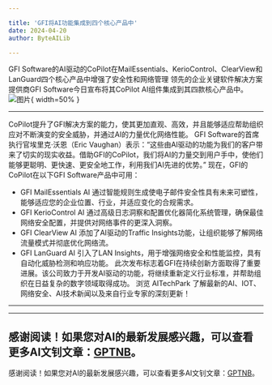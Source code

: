 ```yaml
---

title: 'GFI将AI功能集成到四个核心产品中'
date: 2024-04-20
author: ByteAILib

---
```


GFI Software的AI驱动的CoPilot在MailEssentials、KerioControl、ClearView和LanGuard四个核心产品中增强了安全性和网络管理
领先的企业关键软件解决方案提供商GFI Software今日宣布将其CoPilot AI组件集成到其四款核心产品中。![图片](https://ai-techpark.com/wp-content/uploads/2020/06/Buyer-Guide-500x281-1.jpg){ width=50% }

---
CoPilot提升了GFI解决方案的能力，使其更加直观、高效，并且能够适应帮助组织应对不断演变的安全威胁，并通过AI的力量优化网络性能。
GFI Software的首席执行官埃里克·沃恩（Eric Vaughan）表示：“这些由AI驱动的功能为我们的客户带来了切实的现实收益。借助GFI的CoPilot，我们将AI的力量交到用户手中，使他们能够更聪明、更快速、更安全地工作，利用我们AI先进的优势。”
现在，GFI的CoPilot在以下GFI Software产品中可用：
- GFI MailEssentials AI 通过智能规则生成使电子邮件安全性具有未来可塑性，能够适应您的企业位置、行业，并适应变化的合规需求。
- GFI KerioControl AI 通过高级日志洞察和配置优化器简化系统管理，确保最佳网络安全配置，并提供对网络事件的更深入洞察。
- GFI ClearView AI 添加了AI驱动的Traffic Insights功能，让组织能够了解网络流量模式并彻底优化网络流。
- GFI LanGuard AI 引入了LAN Insights，用于增强网络安全和性能监控，具有自动化威胁检测和响应功能。
此次发布标志着GFI在持续创新方面取得了重要进展。该公司致力于开发AI驱动的功能，将继续重新定义行业标准，并帮助组织在日益复杂的数字领域取得成功。
浏览 AITechPark 了解最新的AI、IOT、网络安全、AI技术新闻以及来自行业专家的深刻更新！

---

---
感谢阅读！如果您对AI的最新发展感兴趣，可以查看更多AI文钊文章：[GPTNB](https://gptnb.com)。
---
感谢阅读！如果您对AI的最新发展感兴趣，可以查看更多AI文钊文章：[GPTNB](https://gptnb.com)。